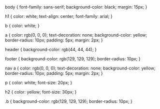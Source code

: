 body {
    font-family: sans-serif;
    background-color: black;
    margin: 15px;
}

h1 {
    color: white;
    text-align: center;
    font-family: arial;
}


b {
    color: white;
}

a {
    color: rgb(0, 0, 0);
    text-decoration: none;
    background-color: yellow;
    border-radius: 10px;
    padding: 5px;
    margin: 2px;
}

header {
    background-color: rgb(44, 44, 44);
}

footer {
    background-color: rgb(129, 129, 129);
    border-radius: 10px;
}

nav a {
    color: rgb(0, 0, 0);
    text-decoration: none;
    background-color: yellow;
    border-radius: 10px;
    padding: 5px;
    margin: 2px;
}

p {
    color: white;
    font-size: 20px;
}

h2 {
    color: yellow;
    font-size: 30px;
}

.b {
    background-color: rgb(129, 129, 129);
    border-radius: 10px;
}
